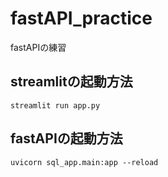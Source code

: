 # fastAPI_practice
fastAPIの練習


## streamlitの起動方法
`streamlit run app.py`

## fastAPIの起動方法
`uvicorn sql_app.main:app --reload`